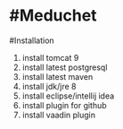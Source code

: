 #Meduchet
==========================

#Installation
1. install tomcat 9
2. install latest postgresql
3. install latest maven
4. install jdk/jre 8
5. install eclipse/intellij idea
6. install plugin for github
7. install vaadin plugin
